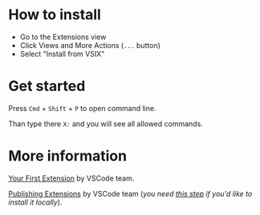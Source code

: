 # How to install

- Go to the Extensions view
- Click Views and More Actions (`...` button)
- Select "Install from VSIX"

# Get started

Press `Cmd` + `Shift` + `P` to open command line.

Than type there `X:` and you will see all allowed commands.

# More information

[Your First Extension](https://code.visualstudio.com/api/get-started/your-first-extension) by VSCode team.

[Publishing Extensions](https://code.visualstudio.com/api/working-with-extensions/publishing-extension) by VSCode team (*you need [this step](https://code.visualstudio.com/api/working-with-extensions/publishing-extension#packaging-extensions) if you'd like to install it locally*).